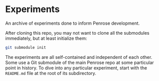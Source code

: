 # Experiments

An archive of experiments done to inform Penrose development.

After cloning this repo, you may not want to clone all the submodules
immediately, but at least initialize them:

```sh
git submodule init
```

The experiments are all self-contained and independent of each other. Some use a
Git submodule of the main Penrose repo at some particular point in history. To
dive into any particular experiment, start with the `README.md` file at the root
of its subdirectory.
